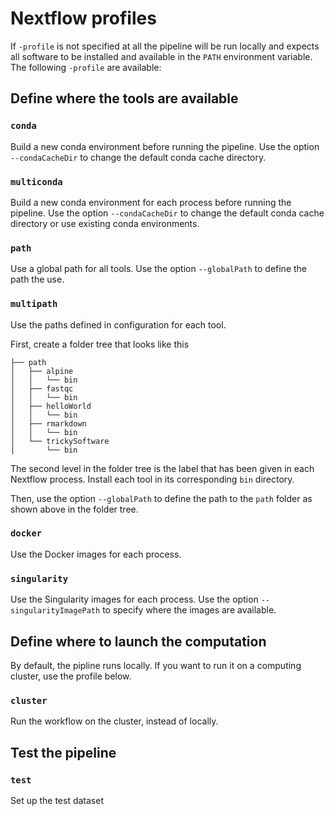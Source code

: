 # Nextflow profiles


If `-profile` is not specified at all the pipeline will be run locally and expects all software to be installed and available in the `PATH` environment variable. The following `-profile` are available:

## Define where the tools are available


###  `conda`

Build a new conda environment before running the pipeline. Use the option `--condaCacheDir` to change the default conda cache directory.

###  `multiconda`

Build a new conda environment for each process before running the pipeline. Use the option `--condaCacheDir` to change the default conda cache directory or use existing conda environments.

###  `path`

Use a global path for all tools. Use the option `--globalPath` to define the path the use.

###  `multipath`

Use the paths defined in configuration for each tool.

First, create a folder tree that looks like this

```
├── path
│   ├── alpine
│   │   └── bin
│   ├── fastqc
│   │   └── bin
│   ├── helloWorld
│   │   └── bin
│   ├── rmarkdown
│   │   └── bin
│   └── trickySoftware
│       └── bin
```

The second level in the folder tree is the label that has been given in each Nextflow process. Install each tool in its corresponding `bin` directory.

Then, use the option `--globalPath` to define the path to the `path` folder as shown above in the folder tree.

###  `docker`

Use the Docker images for each process.

###  `singularity`

Use the Singularity images for each process. Use the option `--singularityImagePath` to specify where the images are available.

## Define where to launch the computation

By default, the pipline runs locally. If you want to run it on a computing cluster, use the profile below.

###  `cluster`

Run the workflow on the cluster, instead of locally.

## Test the pipeline

### `test`

Set up the test dataset
